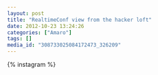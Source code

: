 ```yaml
---
layout: post
title: "RealtimeConf view from the hacker loft"
date: 2012-10-23 13:24:26
categories: ["Amaro"]
tags: []
media_id: "308733025084172473_326209"
---
```


{% instagram %}
